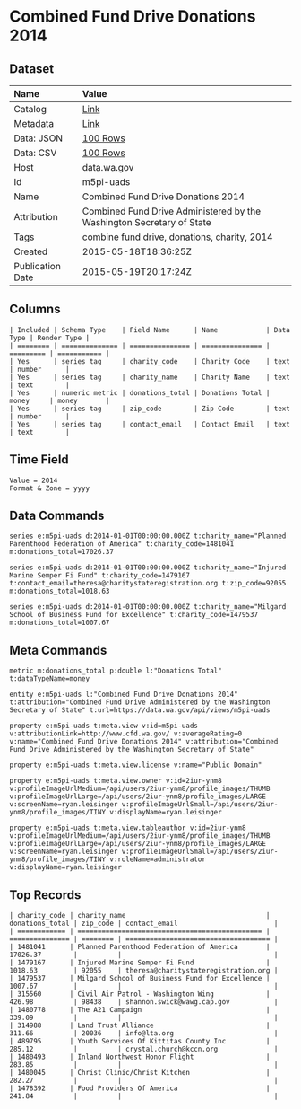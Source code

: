 # Combined Fund Drive Donations 2014

## Dataset

| Name | Value |
| :--- | :---- |
| Catalog | [Link](https://catalog.data.gov/dataset/combined-fund-drive-donations-2014) |
| Metadata | [Link](https://data.wa.gov/api/views/m5pi-uads) |
| Data: JSON | [100 Rows](https://data.wa.gov/api/views/m5pi-uads/rows.json?max_rows=100) |
| Data: CSV | [100 Rows](https://data.wa.gov/api/views/m5pi-uads/rows.csv?max_rows=100) |
| Host | data.wa.gov |
| Id | m5pi-uads |
| Name | Combined Fund Drive Donations 2014 |
| Attribution | Combined Fund Drive Administered by the Washington Secretary of State |
| Tags | combine fund drive, donations, charity, 2014 |
| Created | 2015-05-18T18:36:25Z |
| Publication Date | 2015-05-19T20:17:24Z |

## Columns

```ls
| Included | Schema Type    | Field Name      | Name            | Data Type | Render Type |
| ======== | ============== | =============== | =============== | ========= | =========== |
| Yes      | series tag     | charity_code    | Charity Code    | text      | number      |
| Yes      | series tag     | charity_name    | Charity Name    | text      | text        |
| Yes      | numeric metric | donations_total | Donations Total | money     | money       |
| Yes      | series tag     | zip_code        | Zip Code        | text      | number      |
| Yes      | series tag     | contact_email   | Contact Email   | text      | text        |
```

## Time Field

```ls
Value = 2014
Format & Zone = yyyy
```

## Data Commands

```ls
series e:m5pi-uads d:2014-01-01T00:00:00.000Z t:charity_name="Planned Parenthood Federation of America" t:charity_code=1481041 m:donations_total=17026.37

series e:m5pi-uads d:2014-01-01T00:00:00.000Z t:charity_name="Injured Marine Semper Fi Fund" t:charity_code=1479167 t:contact_email=theresa@charitystateregistration.org t:zip_code=92055 m:donations_total=1018.63

series e:m5pi-uads d:2014-01-01T00:00:00.000Z t:charity_name="Milgard School of Business Fund for Excellence" t:charity_code=1479537 m:donations_total=1007.67
```

## Meta Commands

```ls
metric m:donations_total p:double l:"Donations Total" t:dataTypeName=money

entity e:m5pi-uads l:"Combined Fund Drive Donations 2014" t:attribution="Combined Fund Drive Administered by the Washington Secretary of State" t:url=https://data.wa.gov/api/views/m5pi-uads

property e:m5pi-uads t:meta.view v:id=m5pi-uads v:attributionLink=http://www.cfd.wa.gov/ v:averageRating=0 v:name="Combined Fund Drive Donations 2014" v:attribution="Combined Fund Drive Administered by the Washington Secretary of State"

property e:m5pi-uads t:meta.view.license v:name="Public Domain"

property e:m5pi-uads t:meta.view.owner v:id=2iur-ynm8 v:profileImageUrlMedium=/api/users/2iur-ynm8/profile_images/THUMB v:profileImageUrlLarge=/api/users/2iur-ynm8/profile_images/LARGE v:screenName=ryan.leisinger v:profileImageUrlSmall=/api/users/2iur-ynm8/profile_images/TINY v:displayName=ryan.leisinger

property e:m5pi-uads t:meta.view.tableauthor v:id=2iur-ynm8 v:profileImageUrlMedium=/api/users/2iur-ynm8/profile_images/THUMB v:profileImageUrlLarge=/api/users/2iur-ynm8/profile_images/LARGE v:screenName=ryan.leisinger v:profileImageUrlSmall=/api/users/2iur-ynm8/profile_images/TINY v:roleName=administrator v:displayName=ryan.leisinger
```

## Top Records

```ls
| charity_code | charity_name                                   | donations_total | zip_code | contact_email                        | 
| ============ | ============================================== | =============== | ======== | ==================================== | 
| 1481041      | Planned Parenthood Federation of America       | 17026.37        |          |                                      | 
| 1479167      | Injured Marine Semper Fi Fund                  | 1018.63         | 92055    | theresa@charitystateregistration.org | 
| 1479537      | Milgard School of Business Fund for Excellence | 1007.67         |          |                                      | 
| 315560       | Civil Air Patrol - Washington Wing             | 426.98          | 98438    | shannon.swick@wawg.cap.gov           | 
| 1480778      | The A21 Campaign                               | 339.09          |          |                                      | 
| 314988       | Land Trust Alliance                            | 311.66          | 20036    | info@lta.org                         | 
| 489795       | Youth Services Of Kittitas County Inc          | 285.12          |          | crystal.church@kccn.org              | 
| 1480493      | Inland Northwest Honor Flight                  | 283.85          |          |                                      | 
| 1480045      | Christ Clinic/Christ Kitchen                   | 282.27          |          |                                      | 
| 1478392      | Food Providers Of America                      | 241.84          |          |                                      | 
```